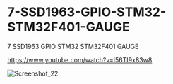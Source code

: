 # 7-SSD1963-GPIO-STM32-STM32F401-GAUGE
7 SSD1963 GPIO STM32 STM32F401 GAUGE

https://www.youtube.com/watch?v=I56TI9x83w8

![Screenshot_22](https://github.com/offpic/7-SSD1963-GPIO-STM32-STM32F401-GAUGE/assets/31142397/3e39a926-dcd5-40c0-8131-a555ca9327f5)
